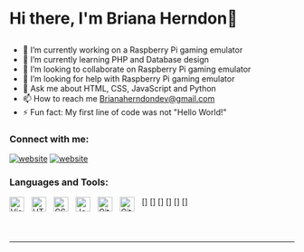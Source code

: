 # Hi there, I'm Briana Herndon👋 

## 

- 🔭 I’m currently working on a Raspberry Pi gaming emulator
- 🌱 I’m currently learning PHP and Database design
- 👯 I’m looking to collaborate on Raspberry Pi gaming emulator
- 🤔 I’m looking for help with Raspberry Pi gaming emulator
- 💬 Ask me about HTML, CSS, JavaScript and Python
- 📫 How to reach me Brianaherndondev@gmail.com
- ⚡ Fun fact: My first line of code was not "Hello World!" 


### Connect with me:

[![website](./img/linkedin-light.svg)](https://www.linkedin.com/feed/)
[![website](./img/instagram-light.svg)](https://www.instagram.com/briitaco/)

### Languages and Tools:


[<img align="left" alt="Visual Studio Code" width="26px" src="https://cdn.jsdelivr.net/gh/devicons/devicon/icons/vscode/vscode-original.svg" style="padding-right:10px;" />]
[<img align="left" alt="HTML5" width="26px" src="https://cdn.jsdelivr.net/gh/devicons/devicon/icons/html5/html5-original.svg" style="padding-right:10px;" />]
[<img align="left" alt="CSS3" width="26px" src="https://cdn.jsdelivr.net/gh/devicons/devicon/icons/css3/css3-original.svg" style="padding-right:10px;" />]
[<img align="left" alt="JavaScript" width="26px" src="https://cdn.jsdelivr.net/gh/devicons/devicon/icons/javascript/javascript-original.svg" style="padding-right:10px;" />]
[<img align="left" alt="Git" width="26px" src="https://cdn.jsdelivr.net/gh/devicons/devicon/icons/git/git-original.svg" style="padding-right:10px;" />]
[<img align="left" alt="GitHub" width="26px" src="https://user-images.githubusercontent.com/3369400/139447912-e0f43f33-6d9f-45f8-be46-2df5bbc91289.png" style="padding-right:10px;" />]

<br />
<br />

---
